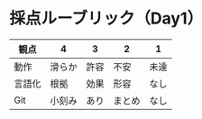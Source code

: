 # 採点ルーブリック（Day1）
|観点|4|3|2|1|
|---|---|---|---|---|
|動作|滑らか|許容|不安|未達|
|言語化|根拠|効果|形容|なし|
|Git|小刻み|あり|まとめ|なし|
